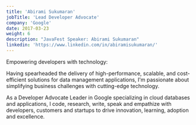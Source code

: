 ```yaml
---
title: 'Abirami Sukumaran'
jobTitle: 'Lead Developer Advocate'
company: 'Google'
date: 2017-03-23
weight: 6
description: "JavaFest Speaker: Abirami Sukumaran"
linkedin: 'https://www.linkedin.com/in/abiramisukumaran/'
---
```


Empowering developers with technology:

Having spearheaded the delivery of high-performance, scalable, and cost-efficient solutions for data management applications, I'm passionate about simplifying business challenges with cutting-edge technology.

As a Developer Advocate Leader in Google specializing in cloud databases and applications, I code, research, write, speak and empathize with developers, customers and startups to drive innovation, learning, adoption and excellence.